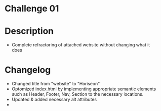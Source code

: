 # Challenge 01

# Description

* Complete refractoring of attached website without changing what it does

# Changelog

* Changed title from "website" to "Horiseon"
* Optomized index.html by implementing appropriate semantic elements such as Header, Footer, Nav, Section to the necessary locations.
* Updated & added necessary alt attributes
* 
